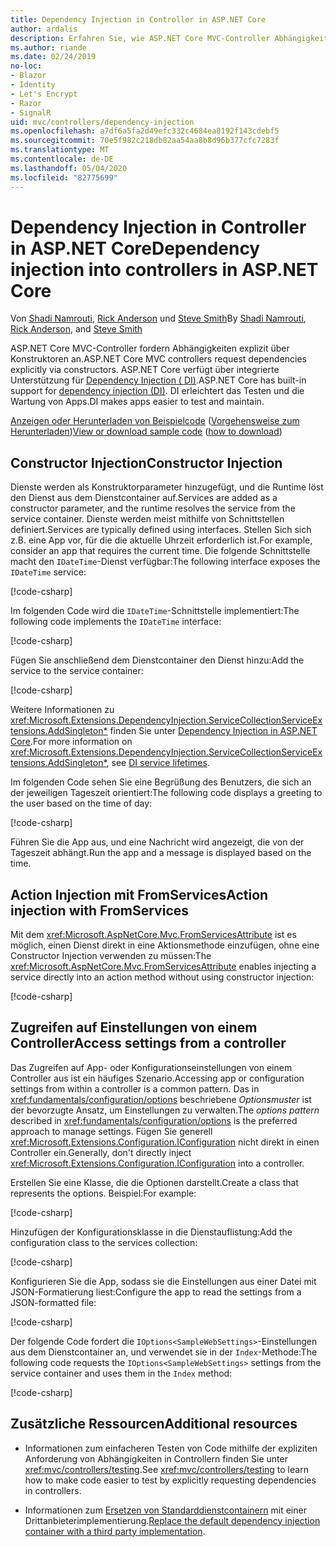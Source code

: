 ```yaml
---
title: Dependency Injection in Controller in ASP.NET Core
author: ardalis
description: Erfahren Sie, wie ASP.NET Core MVC-Controller Abhängigkeiten mit Dependency Injection in ASP.NET Core explizit über Konstruktoren anfordern.
ms.author: riande
ms.date: 02/24/2019
no-loc:
- Blazor
- Identity
- Let's Encrypt
- Razor
- SignalR
uid: mvc/controllers/dependency-injection
ms.openlocfilehash: a7df6a5fa2d49efc332c4684ea8192f143cdebf5
ms.sourcegitcommit: 70e5f982c218db82aa54aa8b8d96b377cfc7283f
ms.translationtype: MT
ms.contentlocale: de-DE
ms.lasthandoff: 05/04/2020
ms.locfileid: "82775699"
---
```

# <a name="dependency-injection-into-controllers-in-aspnet-core"></a><span data-ttu-id="ea0bc-103">Dependency Injection in Controller in ASP.NET Core</span><span class="sxs-lookup"><span data-stu-id="ea0bc-103">Dependency injection into controllers in ASP.NET Core</span></span>

<a name="dependency-injection-controllers"></a>

<span data-ttu-id="ea0bc-104">Von [Shadi Namrouti](https://github.com/shadinamrouti), [Rick Anderson](https://twitter.com/RickAndMSFT) und [Steve Smith](https://github.com/ardalis)</span><span class="sxs-lookup"><span data-stu-id="ea0bc-104">By [Shadi Namrouti](https://github.com/shadinamrouti), [Rick Anderson](https://twitter.com/RickAndMSFT), and [Steve Smith](https://github.com/ardalis)</span></span>

<span data-ttu-id="ea0bc-105">ASP.NET Core MVC-Controller fordern Abhängigkeiten explizit über Konstruktoren an.</span><span class="sxs-lookup"><span data-stu-id="ea0bc-105">ASP.NET Core MVC controllers request dependencies explicitly via constructors.</span></span> <span data-ttu-id="ea0bc-106">ASP.NET Core verfügt über integrierte Unterstützung für [Dependency Injection ( DI)](xref:fundamentals/dependency-injection).</span><span class="sxs-lookup"><span data-stu-id="ea0bc-106">ASP.NET Core has built-in support for [dependency injection (DI)](xref:fundamentals/dependency-injection).</span></span> <span data-ttu-id="ea0bc-107">DI erleichtert das Testen und die Wartung von Apps.</span><span class="sxs-lookup"><span data-stu-id="ea0bc-107">DI makes apps easier to test and maintain.</span></span>

<span data-ttu-id="ea0bc-108">[Anzeigen oder Herunterladen von Beispielcode](https://github.com/dotnet/AspNetCore.Docs/tree/master/aspnetcore/mvc/controllers/dependency-injection/sample) ([Vorgehensweise zum Herunterladen](xref:index#how-to-download-a-sample))</span><span class="sxs-lookup"><span data-stu-id="ea0bc-108">[View or download sample code](https://github.com/dotnet/AspNetCore.Docs/tree/master/aspnetcore/mvc/controllers/dependency-injection/sample) ([how to download](xref:index#how-to-download-a-sample))</span></span>

## <a name="constructor-injection"></a><span data-ttu-id="ea0bc-109">Constructor Injection</span><span class="sxs-lookup"><span data-stu-id="ea0bc-109">Constructor Injection</span></span>

<span data-ttu-id="ea0bc-110">Dienste werden als Konstruktorparameter hinzugefügt, und die Runtime löst den Dienst aus dem Dienstcontainer auf.</span><span class="sxs-lookup"><span data-stu-id="ea0bc-110">Services are added as a constructor parameter, and the runtime resolves the service from the service container.</span></span> <span data-ttu-id="ea0bc-111">Dienste werden meist mithilfe von Schnittstellen definiert.</span><span class="sxs-lookup"><span data-stu-id="ea0bc-111">Services are typically defined using interfaces.</span></span> <span data-ttu-id="ea0bc-112">Stellen Sich sich z.B. eine App vor, für die die aktuelle Uhrzeit erforderlich ist.</span><span class="sxs-lookup"><span data-stu-id="ea0bc-112">For example, consider an app that requires the current time.</span></span> <span data-ttu-id="ea0bc-113">Die folgende Schnittstelle macht den `IDateTime`-Dienst verfügbar:</span><span class="sxs-lookup"><span data-stu-id="ea0bc-113">The following interface exposes the `IDateTime` service:</span></span>

[!code-csharp[](dependency-injection/sample/ControllerDI/Interfaces/IDateTime.cs?name=snippet)]

<span data-ttu-id="ea0bc-114">Im folgenden Code wird die `IDateTime`-Schnittstelle implementiert:</span><span class="sxs-lookup"><span data-stu-id="ea0bc-114">The following code implements the `IDateTime` interface:</span></span>

[!code-csharp[](dependency-injection/sample/ControllerDI/Services/SystemDateTime.cs?name=snippet)]

<span data-ttu-id="ea0bc-115">Fügen Sie anschließend dem Dienstcontainer den Dienst hinzu:</span><span class="sxs-lookup"><span data-stu-id="ea0bc-115">Add the service to the service container:</span></span>

[!code-csharp[](dependency-injection/sample/ControllerDI/Startup1.cs?name=snippet&highlight=3)]

<span data-ttu-id="ea0bc-116">Weitere Informationen zu <xref:Microsoft.Extensions.DependencyInjection.ServiceCollectionServiceExtensions.AddSingleton*> finden Sie unter [Dependency Injection in ASP.NET Core](xref:fundamentals/dependency-injection#service-lifetimes).</span><span class="sxs-lookup"><span data-stu-id="ea0bc-116">For more information on <xref:Microsoft.Extensions.DependencyInjection.ServiceCollectionServiceExtensions.AddSingleton*>, see [DI service lifetimes](xref:fundamentals/dependency-injection#service-lifetimes).</span></span>

<span data-ttu-id="ea0bc-117">Im folgenden Code sehen Sie eine Begrüßung des Benutzers, die sich an der jeweiligen Tageszeit orientiert:</span><span class="sxs-lookup"><span data-stu-id="ea0bc-117">The following code displays a greeting to the user based on the time of day:</span></span>

[!code-csharp[](dependency-injection/sample/ControllerDI/Controllers/HomeController.cs?name=snippet)]

<span data-ttu-id="ea0bc-118">Führen Sie die App aus, und eine Nachricht wird angezeigt, die von der Tageszeit abhängt.</span><span class="sxs-lookup"><span data-stu-id="ea0bc-118">Run the app and a message is displayed based on the time.</span></span>

## <a name="action-injection-with-fromservices"></a><span data-ttu-id="ea0bc-119">Action Injection mit FromServices</span><span class="sxs-lookup"><span data-stu-id="ea0bc-119">Action injection with FromServices</span></span>

<span data-ttu-id="ea0bc-120">Mit dem <xref:Microsoft.AspNetCore.Mvc.FromServicesAttribute> ist es möglich, einen Dienst direkt in eine Aktionsmethode einzufügen, ohne eine Constructor Injection verwenden zu müssen:</span><span class="sxs-lookup"><span data-stu-id="ea0bc-120">The <xref:Microsoft.AspNetCore.Mvc.FromServicesAttribute> enables injecting a service directly into an action method without using constructor injection:</span></span>

[!code-csharp[](dependency-injection/sample/ControllerDI/Controllers/HomeController.cs?name=snippet2)]

## <a name="access-settings-from-a-controller"></a><span data-ttu-id="ea0bc-121">Zugreifen auf Einstellungen von einem Controller</span><span class="sxs-lookup"><span data-stu-id="ea0bc-121">Access settings from a controller</span></span>

<span data-ttu-id="ea0bc-122">Das Zugreifen auf App- oder Konfigurationseinstellungen von einem Controller aus ist ein häufiges Szenario.</span><span class="sxs-lookup"><span data-stu-id="ea0bc-122">Accessing app or configuration settings from within a controller is a common pattern.</span></span> <span data-ttu-id="ea0bc-123">Das in <xref:fundamentals/configuration/options> beschriebene *Optionsmuster* ist der bevorzugte Ansatz, um Einstellungen zu verwalten.</span><span class="sxs-lookup"><span data-stu-id="ea0bc-123">The *options pattern* described in <xref:fundamentals/configuration/options> is the preferred approach to manage settings.</span></span> <span data-ttu-id="ea0bc-124">Fügen Sie generell <xref:Microsoft.Extensions.Configuration.IConfiguration> nicht direkt in einen Controller ein.</span><span class="sxs-lookup"><span data-stu-id="ea0bc-124">Generally, don't directly inject <xref:Microsoft.Extensions.Configuration.IConfiguration> into a controller.</span></span>

<span data-ttu-id="ea0bc-125">Erstellen Sie eine Klasse, die die Optionen darstellt.</span><span class="sxs-lookup"><span data-stu-id="ea0bc-125">Create a class that represents the options.</span></span> <span data-ttu-id="ea0bc-126">Beispiel:</span><span class="sxs-lookup"><span data-stu-id="ea0bc-126">For example:</span></span>

[!code-csharp[](dependency-injection/sample/ControllerDI/Models/SampleWebSettings.cs?name=snippet)]

<span data-ttu-id="ea0bc-127">Hinzufügen der Konfigurationsklasse in die Dienstauflistung:</span><span class="sxs-lookup"><span data-stu-id="ea0bc-127">Add the configuration class to the services collection:</span></span>

[!code-csharp[](dependency-injection/sample/ControllerDI/Startup.cs?highlight=4&name=snippet1)]

<span data-ttu-id="ea0bc-128">Konfigurieren Sie die App, sodass sie die Einstellungen aus einer Datei mit JSON-Formatierung liest:</span><span class="sxs-lookup"><span data-stu-id="ea0bc-128">Configure the app to read the settings from a JSON-formatted file:</span></span>

[!code-csharp[](dependency-injection/sample/ControllerDI/Program.cs?name=snippet&range=10-15)]

<span data-ttu-id="ea0bc-129">Der folgende Code fordert die `IOptions<SampleWebSettings>`-Einstellungen aus dem Dienstcontainer an, und verwendet sie in der `Index`-Methode:</span><span class="sxs-lookup"><span data-stu-id="ea0bc-129">The following code requests the `IOptions<SampleWebSettings>` settings from the service container and uses them in the `Index` method:</span></span>

[!code-csharp[](dependency-injection/sample/ControllerDI/Controllers/SettingsController.cs?name=snippet)]

## <a name="additional-resources"></a><span data-ttu-id="ea0bc-130">Zusätzliche Ressourcen</span><span class="sxs-lookup"><span data-stu-id="ea0bc-130">Additional resources</span></span>

* <span data-ttu-id="ea0bc-131">Informationen zum einfacheren Testen von Code mithilfe der expliziten Anforderung von Abhängigkeiten in Controllern finden Sie unter <xref:mvc/controllers/testing>.</span><span class="sxs-lookup"><span data-stu-id="ea0bc-131">See <xref:mvc/controllers/testing> to learn how to make code easier to test by explicitly requesting dependencies in controllers.</span></span>

* <span data-ttu-id="ea0bc-132">Informationen zum [Ersetzen von Standarddienstcontainern](xref:fundamentals/dependency-injection#default-service-container-replacement) mit einer Drittanbieterimplementierung.</span><span class="sxs-lookup"><span data-stu-id="ea0bc-132">[Replace the default dependency injection container with a third party implementation](xref:fundamentals/dependency-injection#default-service-container-replacement).</span></span>
